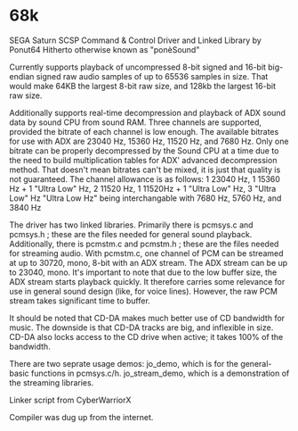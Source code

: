 # 68k
SEGA Saturn SCSP Command & Control Driver and Linked Library
by Ponut64
Hitherto otherwise known as "ponèSound"

Currently supports playback of uncompressed 8-bit signed and 16-bit big-endian signed raw audio samples of up to 65536 samples in size. That would make 64KB the largest 8-bit raw size, and 128kb the largest 16-bit raw size.

Additionally supports real-time decompression and playback of ADX sound data by sound CPU from sound RAM. Three channels are supported, provided the bitrate of each channel is low enough. The available bitrates for use with ADX are 23040 Hz, 15360 Hz, 11520 Hz, and 7680 Hz. Only one bitrate can be properly decompressed by the Sound CPU at a time due to the need to build multiplication tables for ADX' advanced decompression method. That doesn't mean bitrates can't be mixed, it is just that quality is not guaranteed.
The channel allowance is as follows:
1 23040 Hz, 
1 15360 Hz + 1 "Ultra Low" Hz, 
2 11520 Hz, 
1 11520Hz + 1 "Ultra Low" Hz, 
3 "Ultra Low" Hz 
"Ultra Low Hz" being interchangable with 7680 Hz, 5760 Hz, and 3840 Hz

The driver has two linked libraries.
Primarily there is pcmsys.c and pcmsys.h ; these are the files needed for general sound playback.
Additionally, there is pcmstm.c and pcmstm.h ; these are the files needed for streaming audio.
With pcmstm.c, one channel of PCM can be streamed at up to 30720, mono, 8-bit with an ADX stream.
The ADX stream can be up to 23040, mono. 
It's important to note that due to the low buffer size, the ADX stream starts playback quickly.
It therefore carries some relevance for use in general sound design (like, for voice lines).
However, the raw PCM stream takes significant time to buffer.

It should be noted that CD-DA makes much better use of CD bandwidth for music. 
The downside is that CD-DA tracks are big, and inflexible in size.
CD-DA also locks access to the CD drive when active; it takes 100% of the bandwidth.

There are two seprate usage demos:
jo_demo, which is for the general-basic functions in pcmsys.c/h.
jo_stream_demo, which is a demonstration of the streaming libraries.

Linker script from CyberWarriorX

Compiler was dug up from the internet.
